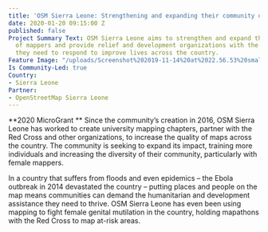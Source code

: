```yaml
---
title: 'OSM Sierra Leone: Strengthening and expanding their community of mappers'
date: 2020-01-20 09:15:00 Z
published: false
Project Summary Text: OSM Sierra Leone aims to strengthen and expand their community
  of mappers and provide relief and development organizations with the information
  they need to respond to improve lives across the country.
Feature Image: "/uploads/Screenshot%202019-11-14%20at%2022.56.53%20small.png"
Is Community-Led: true
Country:
- Sierra Leone
Partner:
- OpenStreetMap Sierra Leone
---
```


**2020 MicroGrant **
Since the community’s creation in 2016, OSM Sierra Leone has worked to create university mapping chapters, partner with the Red Cross and other organizations, to increase the quality of maps across the country. The community is seeking to expand its impact, training more individuals and increasing the diversity of their community, particularly with female mappers. 

In a country that suffers from floods and even epidemics – the Ebola outbreak in 2014 devastated the country – putting places and people on the map means communities can demand the humanitarian and development assistance they need to thrive. OSM Sierra Leone has even been using mapping to fight female genital mutilation in the country, holding mapathons with the Red Cross to map at-risk areas.


